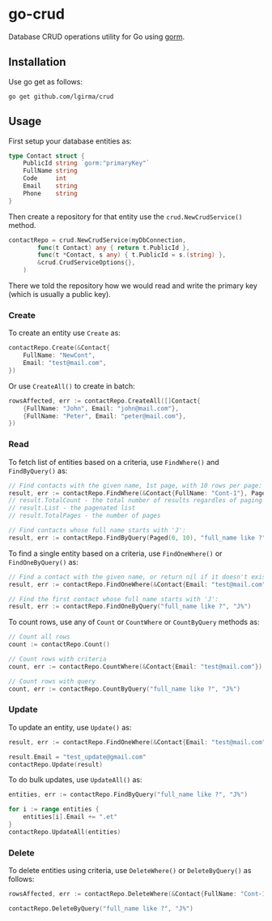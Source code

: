 # go-crud

Database CRUD operations utility for Go using [gorm](https://gorm.io).

## Installation

Use go get as follows:

```
go get github.com/lgirma/crud
```

## Usage

First setup your database entities as:

```go
type Contact struct {
	PublicId string `gorm:"primaryKey"`
	FullName string
	Code     int
	Email    string
	Phone    string
}
```

Then create a repository for that entity use the `crud.NewCrudService()` method.

```go
contactRepo = crud.NewCrudService(myDbConnection,
		func(t Contact) any { return t.PublicId },
		func(t *Contact, s any) { t.PublicId = s.(string) },
		&crud.CrudServiceOptions{},
	)
```

There we told the repository how we would read and write the primary key (which is usually a public key).

### Create

To create an entity use `Create` as:

```go
contactRepo.Create(&Contact{
    FullName: "NewCont", 
    Email: "test@mail.com",
})
```

Or use `CreateAll()` to create in batch:

```go
rowsAffected, err := contactRepo.CreateAll([]Contact{
    {FullName: "John", Email: "john@mail.com"},
    {FullName: "Peter", Email: "peter@mail.com"},
})
```

### Read

To fetch list of entities based on a criteria, use `FindWhere()` and `FindByQuery()` as:

```go
// Find contacts with the given name, 1st page, with 10 rows per page:
result, err := contactRepo.FindWhere(&Contact{FullName: "Cont-1"}, Paged(0, 10))
// result.TotalCount - the total number of results regardles of paging
// result.List - the pagenated list
// result.TotalPages - the number of pages

// Find contacts whose full name starts with 'J':
result, err := contactRepo.FindByQuery(Paged(0, 10), "full_name like ?", "J%")
```

To find a single entity based on a criteria, use `FindOneWhere()` or `FindOneByQuery()` as:

```go
// Find a contact with the given name, or return nil if it doesn't exist:
result, err := contactRepo.FindOneWhere(&Contact{Email: "test@mail.com"})

// Find the first contact whose full name starts with 'J':
result, err := contactRepo.FindOneByQuery("full_name like ?", "J%")
```

To count rows, use any of `Count` or `CountWhere` or `CountByQuery` methods as:

```go
// Count all rows
count := contactRepo.Count()

// Count rows with criteria
count, err := contactRepo.CountWhere(&Contact{Email: "test@mail.com"})

// Count rows with query
count, err := contactRepo.CountByQuery("full_name like ?", "J%")
```

### Update

To update an entity, use `Update()` as:

```go
result, err := contactRepo.FindOneWhere(&Contact{Email: "test@mail.com"})

result.Email = "test_update@gmail.com"
contactRepo.Update(result)
```

To do bulk updates, use `UpdateAll()` as:

```go
entities, err := contactRepo.FindByQuery("full_name like ?", "J%")

for i := range entities {
    entities[i].Email += ".et"
}
contactRepo.UpdateAll(entities)
```

### Delete

To delete entities using criteria, use `DeleteWhere()` or `DeleteByQuery()` as follows:

```go
rowsAffected, err := contactRepo.DeleteWhere(&Contact{FullName: "Cont-1"})

contactRepo.DeleteByQuery("full_name like ?", "J%")
```